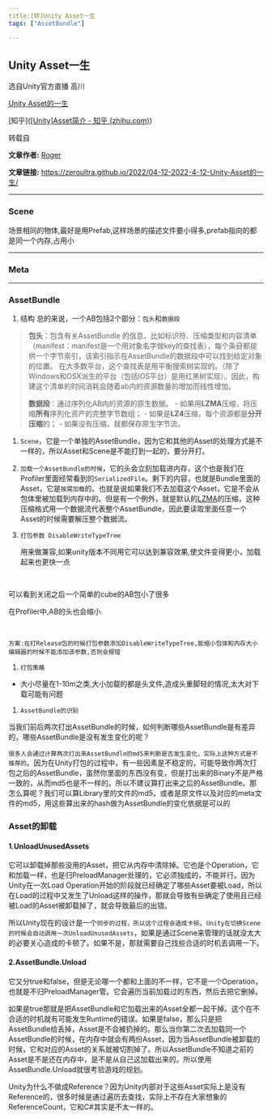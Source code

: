 ```yaml
---
title:[转]Unity Asset一生
tags: ["AssetBundle"]

---
```


## Unity Asset一生

选自Unity官方直播 高川

[Unity Asset的一生](https://www.bilibili.com/video/BV1Wv41167i2?share_source=copy_web)

[知乎]([[Unity\]Asset简介 - 知乎 (zhihu.com)](https://zhuanlan.zhihu.com/p/411946807))

转载自

**文章作者:** [Roger](https://zeroultra.github.io/)

**文章链接:** https://zeroultra.github.io/2022/04-12-2022-4-12-Unity-Asset的一生/

------

### Scene

场景相同的物体,最好是用Prefab,这样场景的描述文件要小得多,prefab指向的都是同一个内存,占用小

------

### Meta

------

### AssetBundle

1. 结构 总的来说，一个AB包括2个部分：`包头`和`数据段`

> **包头**：包含有关AssetBundle 的信息，比如标识符、压缩类型和内容清单（manifest：manifest是一个用对象名字做key的查找表），每个条目都提供一个字节索引，该索引指示在AssetBundle的数据段中可以找到给定对象的位置。
> 在大多数平台，这个查找表是用平衡搜索树实现的。（除了Windows和OSX派生的平台（包括IOS平台）是用红黑树实现）。因此，构建这个清单的时间消耗会随着ab内的资源数量的增加而线性增加。
>
> **数据段**：通过序列化AB内的资源的原生数据。
> \- 如果用**LZMA**压缩，将压缩**所有**序列化资产的完整字节数组；
> \- 如果是**LZ4**压缩，每个资源都是**分开压缩**的；
> \- 如果没有压缩，就都保存原生字节流。

1. `Scene`，它是一个单独的AssetBundle，因为它和其他的Asset的处理方式是不一样的，所以Asset和Scene是不能打到一起的，要分开打。

2. `加载一个AssetBundle的时候`，它的头会立刻加载进内存，这个也是我们在Profiler里面经常看到的`SerializedFile`。剩下的内容，也就是Bundle里面的Asset，它是`按需加载`的。也就是说如果我们不去加载这个Asset，它是不会从包体里被加载到内存中的。但是有一个例外，就是默认的[LZMA](https://link.zhihu.com/?target=https://docs.unity.cn/2021.1/Documentation/Manual/AssetBundles-Cache.html)的压缩，这种压缩格式用一个数据流代表整个AssetBundle，因此要读取里面任意一个Asset的时候需要解压整个数据流。

3. `打包参数 DisableWriteTypeTree`

   用来做兼容,如果unity版本不同用它可以达到兼容效果,使文件变得更小，加载起来也更快一点

   [![没有设置DisableWriteTypeTree](data:image/gif;base64,R0lGODlhAQABAIAAAAAAAP///yH5BAEAAAAALAAAAAABAAEAAAIBRAA7)](https://raw.githubusercontent.com/ZeroUltra/MediaLibrary/main/Imgs/202206162216521.png)

   [![img](data:image/gif;base64,R0lGODlhAQABAIAAAAAAAP///yH5BAEAAAAALAAAAAABAAEAAAIBRAA7)](https://raw.githubusercontent.com/ZeroUltra/MediaLibrary/main/Imgs/202206162216522.png)

可以看到关闭之后一个简单的cube的AB包小了很多

在Profiler中,AB的头也会缩小

[![没有设置DisableWriteTypeTree](data:image/gif;base64,R0lGODlhAQABAIAAAAAAAP///yH5BAEAAAAALAAAAAABAAEAAAIBRAA7)](https://raw.githubusercontent.com/ZeroUltra/MediaLibrary/main/Imgs/202206162216523.png)

[![img](data:image/gif;base64,R0lGODlhAQABAIAAAAAAAP///yH5BAEAAAAALAAAAAABAAEAAAIBRAA7)](https://raw.githubusercontent.com/ZeroUltra/MediaLibrary/main/Imgs/202206162216524.png)

```
方案:在打Release包的时候打包参数添加DisableWriteTypeTree,能缩小包体和内存大小
编辑器的时候不能添加该参数,否则会报错
```

1. `打包策略`

- 大小尽量在1-10m之类,大小加载的都是头文件,造成头重脚轻的情况,太大对下载可能有问题

1. `AssetBundle的识别`

当我们前后两次打出AssetBundle的时候，如何判断哪些AssetBundle是有差异的，哪些AssetBundle是没有发生变化的呢？

`很多人会通过计算两次打出来AssetBundle的md5来判断是否发生变化，实际上这种方式是不推荐的`。因为在Unity打包的过程中，有一些因素是不稳定的，可能导致你两次打包之后的AssetBundle，虽然你里面的东西没有变，但是打出来的Binary不是严格一致的，从而md5也是不一样的。所以不建议算打出来之后的AssetBundle。那怎么算呢？我们可以算Library里的文件的md5，或者是原文件以及对应的meta文件的md5，用这些算出来的hash做为AssetBundle的变化依据是可以的

### Asset的卸载

#### 1.UnloadUnusedAssets

它可以卸载掉那些没用的Asset，把它从内存中清除掉。它也是个Operation，它和加载一样，也是归PreloadManager处理的，它必须独成的，不能并行。因为Unity在一次Load Operation开始的阶段就已经确定了哪些Asset要被Load，所以在Load的过程中又发生了Unload这样的操作，那就会导致有些确定了使用且已经被Load的Asset被卸载掉了，就会导致最后的出错。

所以Unity现在的设计是一个`同步的过程，所以这个过程会造成卡顿`。`Unity在切换Scene的时候会自动调用一次UnloadUnusedAssets`，如果是通过Scene来管理的话就没太大的必要关心造成的卡顿了。如果不是，那就需要自己找些合适的时机去调用一下。

#### 2.AssetBundle.Unload

它又分true和false，但是无论哪一个都和上面的不一样，它不是一个Operation，也就是不归PreloadManager管。它会遍历当前加载过的东西，然后去把它删掉。

如果是true那就是把AssetBundle和它加载出来的Asset全都一起干掉。这个在不合适的时机就有可能发生Runtime的错误。如果是false，那么只是把AssetBundle给丢掉，Asset是不会被扔掉的。那么当你第二次去加载同一个AssetBundle的时候，在内存中就会有两份Asset，因为当AssetBundle被卸载的时候，它和对应的Asset的关系就被切割掉了。所以AssetBundle不知道之前的Asset是不是还在内存中，是不是从自己这加载出来的。所以使用AssetBundle.Unload就很考验游戏的规划。

Unity为什么不做成Reference？因为Unity内部对于这些Asset实际上是没有Reference的，很多时候是通过遍历去查找，实际上不存在大家想象的ReferenceCount，它和C#其实是不太一样的。
